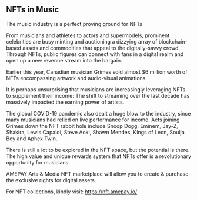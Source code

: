 ## NFTs in Music

The music industry is a perfect proving ground for NFTs

From musicians and athletes to actors and supermodels, prominent celebrities are busy minting and auctioning a dizzying array of blockchain-based assets and commodities that appeal to the digitally-savvy crowd. Through NFTs, public figures can connect with fans in a digital realm and open up a new revenue stream into the bargain.

Earlier this year, Canadian musician Grimes sold almost $6 million worth of NFTs encompassing artwork and audio-visual animations.

It is perhaps unsurprising that musicians are increasingly leveraging NFTs to supplement their income: The shift to streaming over the last decade has massively impacted the earning power of artists.

The global COVID-19 pandemic also dealt a huge blow to the industry, since many musicians had relied on live performance for income. Acts joining Grimes down the NFT rabbit hole include Snoop Dogg, Eminem, Jay-Z, Shakira, Lewis Capaldi, Steve Aoki, Shawn Mendes, Kings of Leon, Soulja Boy and Aphex Twin.

There is still a lot to be explored in the NFT space, but the potential is there. The high value and unique rewards system that NFTs offer is a revolutionary opportunity for musicians.

AMEPAY Arts & Media NFT marketplace will allow you to create & purchase the exclusive rights for digital assets.

For NFT collections, kindly visit: https://nft.amepay.io/
